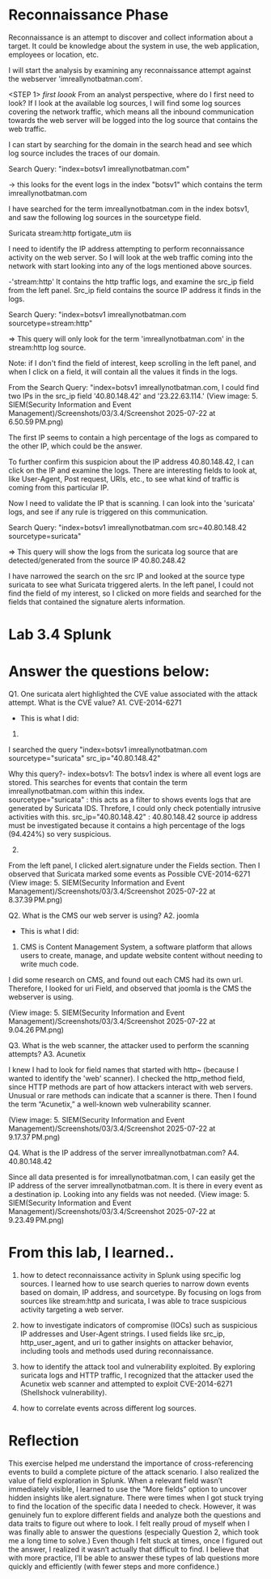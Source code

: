 # Reconnaissance Phase
Reconnaissance is an attempt to discover and collect information about a target. It could be knowledge about the system in use, the web application, employees or location, etc.

I will start the analysis by examining any reconnaissance attempt against the webserver 'imreallynotbatman.com'.


<STEP 1> 
*first loook*
From an analyst perspective, where do I first need to look? If I look at the available log sources, I will find some log sources covering the network traffic, which means all the inbound communication towards the web server will be logged into the log source that contains the web traffic.

I can start by searching for the domain in the search head and see which log source includes the traces of our domain.

Search Query: "index=botsv1 imreallynotbatman.com"

-> this looks for the event logs in the index "botsv1" which contains the term imreallynotbatman.com 

<STEP2> 
I have searched for the term imreallynotbatman.com in the index botsv1, and saw the following log sources in the sourcetype field.  

Suricata
stream:http
fortigate_utm
iis

I need to identify the IP address attempting to perform reconnaissance activity on the web server. 
So I will look at the web traffic coming into the network with start looking into any of the logs mentioned above sources.

-'stream:http'
It contains the http traffic logs, and examine the src_ip field from the left panel. Src_ip field contains the source IP address it finds in the logs.

Search Query: "index=botsv1 imreallynotbatman.com sourcetype=stream:http" 

=> This query will only look for the term  'imreallynotbatman.com' in the stream:http log source. 

Note: if I don't find the field of interest, keep scrolling in the left panel, and when I click on a field, it will contain all the values it finds in the logs.

<STEP3>
From the Search Query: "index=botsv1 imreallynotbatman.com, I could find two IPs in the src_ip field '40.80.148.42' and '23.22.63.114.' (View image: 5. SIEM(Security Information and Event Management)/Screenshots/03/3.4/Screenshot 2025-07-22 at 6.50.59 PM.png)

The first IP seems to contain a high percentage of the logs as compared to the other IP, which could be the answer. 

To further confirm this suspicion about the IP address 40.80.148.42, I can click on the IP and examine the logs. 
There are interesting fields to look at, like User-Agent, Post request, URIs, etc., to see what kind of traffic is coming from this particular IP. 

<Step4>
Now I need to validate the IP that is scanning. 
I can look into the 'suricata' logs, and see if any rule is triggered on this communication.

Search Query: "index=botsv1 imreallynotbatman.com src=40.80.148.42 sourcetype=suricata"

=> This query will show the logs from the suricata log source that are detected/generated from the source IP 40.80.248.42 


I have narrowed the search on the src IP and looked at the source type suricata to see what Suricata triggered alerts. In the left panel, I could not find the field of my interest, so I clicked on more fields and searched for the fields that contained the signature alerts information.

 
# Lab 3.4 Splunk 
# Answer the questions below: 
Q1. One suricata alert highlighted the CVE value associated with the attack attempt. What is the CVE value? 
A1. CVE-2014-6271


* This is what I did: 
1. 
I searched the query "index=botsv1 imreallynotbatman.com sourcetype="suricata" src_ip="40.80.148.42" 

Why this query?- 
index=botsv1: The botsv1 index is where all event logs are stored. This searches for events that contain the term imreallynotbatman.com within this index.  
sourcetype="suricata" : this acts as a filter to shows events logs that are generated by Suricata IDS. Threfore, I could only check potentially intrusive activities with this. 
src_ip="40.80.148.42" : 40.80.148.42 source ip address must be investigated because it contains a high percentage of the logs (94.424%) so very suspicious. 


2. 

From the left panel, I clicked alert.signature under the Fields section. Then I observed that Suricata marked some events as Possible CVE-2014-6271 
(View image: 5. SIEM(Security Information and Event Management)/Screenshots/03/3.4/Screenshot 2025-07-22 at 8.37.39 PM.png)



Q2. What is the CMS our web server is using? 
A2. joomla

* This is what I did: 

1. CMS is Content Management System, a software platform that allows users to create, manage, and update website content without needing to write much code. 

I did some research on CMS, and found out each CMS had its own url. Therefore, I looked for uri Field, and observed that joomla is the CMS the webserver is using. 

(View image: 5. SIEM(Security Information and Event Management)/Screenshots/03/3.4/Screenshot 2025-07-22 at 9.04.26 PM.png)


Q3. What is the web scanner, the attacker used to perform the scanning attempts? 
A3. Acunetix

I knew I had to look for field names that started with http~ (because I wanted to identify the 'web' scanner).
I checked the http_method field, since HTTP methods are part of how attackers interact with web servers. Unusual or rare methods can indicate that a scanner is there. 
Then I found the term “Acunetix,” a well-known web vulnerability scanner. 

(View image: 5. SIEM(Security Information and Event Management)/Screenshots/03/3.4/Screenshot 2025-07-22 at 9.17.37 PM.png)




Q4. What is the IP address of the server imreallynotbatman.com? 
A4. 40.80.148.42

Since all data presented is for imreallynotbatman.com, I can easily get the IP address of the server imreallynotbatman.com. 
It is there in every event as a destination ip. Looking into any fields was not needed. 
(View image: 5. SIEM(Security Information and Event Management)/Screenshots/03/3.4/Screenshot 2025-07-22 at 9.23.49 PM.png)


# From this lab, I learned.. 
1. how to detect reconnaissance activity in Splunk using specific log sources.
I learned how to use search queries to narrow down events based on domain, IP address, and sourcetype. By focusing on logs from sources like stream:http and suricata, I was able to trace suspicious activity targeting a web server.

2. how to investigate indicators of compromise (IOCs) such as suspicious IP addresses and User-Agent strings.
I used fields like src_ip, http_user_agent, and uri to gather insights on attacker behavior, including tools and methods used during reconnaissance.

3. how to identify the attack tool and vulnerability exploited.
By exploring suricata logs and HTTP traffic, I recognized that the attacker used the Acunetix web scanner and attempted to exploit CVE-2014-6271 (Shellshock vulnerability).

4. how to correlate events across different log sources.

# Reflection 
This exercise helped me understand the importance of cross-referencing events to build a complete picture of the attack scenario. I also realized the value of field exploration in Splunk. When a relevant field wasn’t immediately visible, I learned to use the “More fields” option to uncover hidden insights like alert.signature.
There were times when I got stuck trying to find the location of the specific data I needed to check. However, it was genuinely fun to explore different fields and analyze both the questions and data traits to figure out where to look. I felt really proud of myself when I was finally able to answer the questions (especially Question 2, which took me a long time to solve.) Even though I felt stuck at times, once I figured out the answer, I realized it wasn’t actually that difficult to find.
I believe that with more practice, I’ll be able to answer these types of lab questions more quickly and efficiently (with fewer steps and more confidence.) 